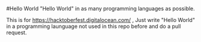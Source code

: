 #Hello World
"Hello World" in as many programming languages as possible.

This is for https://hacktoberfest.digitalocean.com/ , Just write "Hello World" in a programming launguage not used in this repo before and do a pull request.
